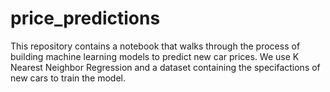 # price_predictions


This repository contains a notebook that walks through the process of building machine learning models to predict new car prices. We use K Nearest Neighbor Regression and a dataset containing the specifactions of new cars to train the model. 
